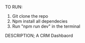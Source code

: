 TO RUN:

1. Git clone the repo
2. Npm install all dependecies
3. Run "npm run dev" in the terminal

DESCRIPTION;
A CRM Dashbaord
